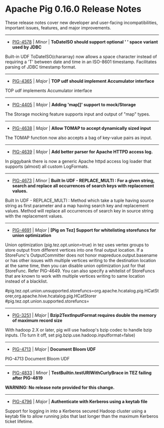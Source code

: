 
<!---
# Licensed to the Apache Software Foundation (ASF) under one
# or more contributor license agreements.  See the NOTICE file
# distributed with this work for additional information
# regarding copyright ownership.  The ASF licenses this file
# to you under the Apache License, Version 2.0 (the
# "License"); you may not use this file except in compliance
# with the License.  You may obtain a copy of the License at
#
#     http://www.apache.org/licenses/LICENSE-2.0
#
# Unless required by applicable law or agreed to in writing, software
# distributed under the License is distributed on an "AS IS" BASIS,
# WITHOUT WARRANTIES OR CONDITIONS OF ANY KIND, either express or implied.
# See the License for the specific language governing permissions and
# limitations under the License.
-->
# Apache Pig  0.16.0 Release Notes

These release notes cover new developer and user-facing incompatibilities, important issues, features, and major improvements.


---

* [PIG-4578](https://issues.apache.org/jira/browse/PIG-4578) | *Minor* | **ToDateISO should support optional ' ' space variant used by JDBC**

Built-in UDF ToDateISO(chararray) now allows a space character instead of requiring a 'T' between date and time in an ISO-8601 timestamp. Facilitates parsing of JDBC timestamp format.


---

* [PIG-4365](https://issues.apache.org/jira/browse/PIG-4365) | *Major* | **TOP udf should implement Accumulator interface**

TOP udf implements Accumulator interface


---

* [PIG-4405](https://issues.apache.org/jira/browse/PIG-4405) | *Major* | **Adding 'map[]' support to mock/Storage**

The Storage mocking feature supports input and output of "map" types.


---

* [PIG-4638](https://issues.apache.org/jira/browse/PIG-4638) | *Major* | **Allow TOMAP to accept dynamically sized input**

The TOMAP function now also accepts a bag of key-value pairs as input.


---

* [PIG-4639](https://issues.apache.org/jira/browse/PIG-4639) | *Major* | **Add better parser for Apache HTTPD access log.**

In piggybank there is now a generic Apache httpd access log loader that supports (almost) all custom LogFormats.


---

* [PIG-4673](https://issues.apache.org/jira/browse/PIG-4673) | *Minor* | **Built In UDF - REPLACE\_MULTI : For a given string, search and replace all occurrences of search keys with replacement values.**

Built In UDF - REPLACE\_MULTI : Method which take a tuple having source string as first parameter and a map having search key and replacement values. Method will replace all occurrences of search key in source string with the replacement values.


---

* [PIG-4691](https://issues.apache.org/jira/browse/PIG-4691) | *Major* | **[Pig on Tez] Support for whitelisting storefuncs for union optimization**

Union optimization (pig.tez.opt.union=true) in tez uses vertex groups to store output from different vertices into one final output location. If a StoreFunc's OutputCommitter does not honor mapreduce.output.basename or has other issues with multiple vertices writing to the destination location at the same time, then you can disable union optimization just for that StoreFunc. Refer PIG-4649. You can also specify a whitelist of StoreFuncs that are known to work with multiple vertices writing to same location instead of a blacklist.

#pig.tez.opt.union.unsupported.storefuncs=org.apache.hcatalog.pig.HCatStorer,org.apache.hive.hcatalog.pig.HCatStorer
#pig.tez.opt.union.supported.storefuncs=


---

* [PIG-3251](https://issues.apache.org/jira/browse/PIG-3251) | *Major* | **Bzip2TextInputFormat requires double the memory of maximum record size**

With hadoop 2.X or later, pig will use hadoop's bzip codec to handle bzip inputs.  (To turn it off, set pig.bzip.use.hadoop.inputformat=false)


---

* [PIG-4713](https://issues.apache.org/jira/browse/PIG-4713) | *Major* | **Document Bloom UDF**

PIG-4713 Document Bloom UDF


---

* [PIG-4833](https://issues.apache.org/jira/browse/PIG-4833) | *Minor* | **TestBuiltin.testURIWithCurlyBrace in TEZ failing after PIG-4819**

**WARNING: No release note provided for this change.**


---

* [PIG-4796](https://issues.apache.org/jira/browse/PIG-4796) | *Major* | **Authenticate with Kerberos using a keytab file**

Support for logging in into a Kerberos secured Hadoop cluster using a keytab file to allow running jobs that last longer than the maximum Kerberos ticket lifetime.



